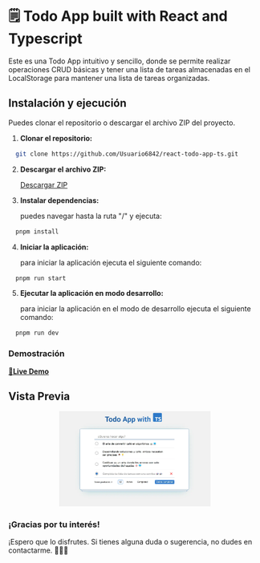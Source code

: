 # 🗒️ Todo App built with React and Typescript

Este es una Todo App intuitivo y sencillo, donde se permite realizar operaciones CRUD básicas y tener una lista de tareas almacenadas en el LocalStorage para mantener una lista de tareas organizadas.

## Instalación y ejecución

Puedes clonar el repositorio o descargar el archivo ZIP del proyecto.

1. **Clonar el repositorio:**
  ```bash
    git clone https://github.com/Usuario6842/react-todo-app-ts.git
  ```

2. **Descargar el archivo ZIP:**

   [Descargar ZIP](https://github.com/Usuario6842/react-todo-app-ts/archive/refs/heads/main.zip)

3. **Instalar dependencias:**

   puedes navegar hasta la ruta "/" y ejecuta: 
  ```bash
    pnpm install
  ```

4. **Iniciar la aplicación:**

   para iniciar la aplicación ejecuta el siguiente comando: 
  ```bash
    pnpm run start
  ```

5. **Ejecutar la aplicación en modo desarrollo:**

   para iniciar la aplicación en el modo de desarrollo ejecuta el siguiente comando: 
  ```bash
    pnpm run dev
  ```

### Demostración
<a href="https://todo-app-ts-beta.vercel.app" target="_blank"><strong>🚀Live Demo</strong></a>

## Vista Previa
<div align="center">
  <img src="./src/assets/capture.webp" alt="captura del sitio de nuestro todo app" style="width: 60%; height: auto; object-fit:cover;"/>
</div>

### ¡Gracias por tu interés!

¡Espero que lo disfrutes. Si tienes alguna duda o sugerencia, no dudes en contactarme. 💚💚💚
